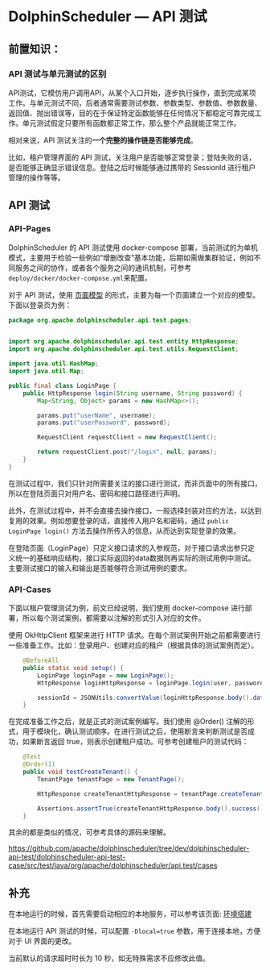 # DolphinScheduler — API 测试
## 前置知识：

### API 测试与单元测试的区别

API测试，它模仿用户调用API，从某个入口开始，逐步执行操作，直到完成某项工作。与单元测试不同，后者通常需要测试参数、参数类型、参数值、参数数量、返回值、抛出错误等，目的在于保证特定函数能够在任何情况下都稳定可靠完成工作。单元测试假定只要所有函数都正常工作，那么整个产品就能正常工作。

相对来说，API 测试关注的**一个完整的操作链是否能够完成**。

比如，租户管理界面的 API 测试，关注用户是否能够正常登录；登陆失败的话，是否能够正确显示错误信息。登陆之后时候能够通过携带的 SessionId 进行租户管理的操作等等。

## API 测试

### API-Pages

DolphinScheduler 的 API 测试使用 docker-compose 部署，当前测试的为单机模式，主要用于检验一些例如“增删改查”基本功能，后期如需做集群验证，例如不同服务之间的协作，或者各个服务之间的通讯机制，可参考 `deploy/docker/docker-compose.yml`来配置。

对于 API 测试，使用 [页面模型](https://www.selenium.dev/documentation/guidelines/page_object_models/) 的形式，主要为每一个页面建立一个对应的模型。下面以登录页为例：

```java
package org.apache.dolphinscheduler.api.test.pages;


import org.apache.dolphinscheduler.api.test.entity.HttpResponse;
import org.apache.dolphinscheduler.api.test.utils.RequestClient;

import java.util.HashMap;
import java.util.Map;

public final class LoginPage {
    public HttpResponse login(String username, String password) {
        Map<String, Object> params = new HashMap<>();

        params.put("userName", username);
        params.put("userPassword", password);

        RequestClient requestClient = new RequestClient();

        return requestClient.post("/login", null, params);
    }
}
```

在测试过程中，我们只针对所需要关注的接口进行测试，而非页面中的所有接口，所以在登陆页面只对用户名、密码和接口路径进行声明。

此外，在测试过程中，并不会直接去操作接口，一般选择封装对应的方法，以达到复用的效果。例如想要登录的话，直接传入用户名和密码，通过 `public LoginPage login()` 方法去操作所传入的信息，从而达到实现登录的效果。

在登陆页面（LoginPage）只定义接口请求的入参规范，对于接口请求出参只定义统一的基础响应结构，接口实际返回的data数据则再实际的测试用例中测试。主要测试接口的输入和输出是否能够符合测试用例的要求。


### API-Cases


下面以租户管理测试为例，前文已经说明，我们使用 docker-compose 进行部署，所以每个测试案例，都需要以注解的形式引入对应的文件。

使用 OkHttpClient 框架来进行 HTTP 请求。在每个测试案例开始之前都需要进行一些准备工作。比如：登录用户、创建对应的租户（根据具体的测试案例而定）。

```java
    @BeforeAll
    public static void setup() {
        LoginPage loginPage = new LoginPage();
        HttpResponse loginHttpResponse = loginPage.login(user, password);

        sessionId = JSONUtils.convertValue(loginHttpResponse.body().data(), LoginResponseData.class).sessionId();
    }
```

在完成准备工作之后，就是正式的测试案例编写。我们使用 @Order() 注解的形式，用于模块化，确认测试顺序。在进行测试之后，使用断言来判断测试是否成功，如果断言返回 true，则表示创建租户成功。可参考创建租户的测试代码：

```java
    @Test
    @Order(1)
    public void testCreateTenant() {
        TenantPage tenantPage = new TenantPage();

        HttpResponse createTenantHttpResponse = tenantPage.createTenant(sessionId, tenant, 1, "");

        Assertions.assertTrue(createTenantHttpResponse.body().success());
    }
```

其余的都是类似的情况，可参考具体的源码来理解。

https://github.com/apache/dolphinscheduler/tree/dev/dolphinscheduler-api-test/dolphinscheduler-api-test-case/src/test/java/org/apache/dolphinscheduler/api.test/cases


## 补充

在本地运行的时候，首先需要启动相应的本地服务，可以参考该页面: [环境搭建](./development-environment-setup.md)

在本地运行 API 测试的时候，可以配置 `-Dlocal=true` 参数，用于连接本地，方便对于 UI 界面的更改。

当前默认的请求超时时长为 10 秒，如无特殊需求不应修改此值。
